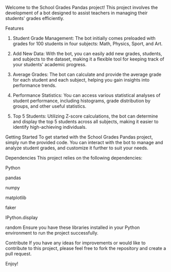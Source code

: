 Welcome to the School Grades Pandas project! This project involves the development of a bot designed to assist teachers in managing their students' grades efficiently.

Features
1) Student Grade Management: The bot initially comes preloaded with grades for 100 students in four subjects: Math, Physics, Sport, and Art.

2) Add New Data: With the bot, you can easily add new grades, students, and subjects to the dataset, making it a flexible tool for keeping track of your students' academic progress.

3) Average Grades: The bot can calculate and provide the average grade for each student and each subject, helping you gain insights into performance trends.

4) Performance Statistics: You can access various statistical analyses of student performance, including histograms, grade distribution by groups, and other useful statistics.

5) Top 5 Students: Utilizing Z-score calculations, the bot can determine and display the top 5 students across all subjects, making it easier to identify high-achieving individuals.

Getting Started
To get started with the School Grades Pandas project, simply run the provided code. You can interact with the bot to manage and analyze student grades, and customize it further to suit your needs.

Dependencies
This project relies on the following dependencies:

Python

pandas

numpy

matplotlib

faker

IPython.display

random
Ensure you have these libraries installed in your Python environment to run the project successfully.

Contribute
If you have any ideas for improvements or would like to contribute to this project, please feel free to fork the repository and create a pull request.

Enjoy!
